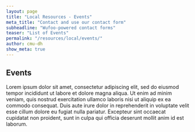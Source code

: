 ```yaml
---
layout: page
title: "Local Resources - Events"
meta_title: "Contact and use our contact form"
subheadline: "Wufoo-powered contact forms"
teaser: "List of Events"
permalink: "/resources/local/events/"
author: cmu-dh
show_meta: true
---
```

## Events

Lorem ipsum dolor sit amet, consectetur adipiscing elit, sed do eiusmod tempor incididunt ut labore et dolore magna aliqua. Ut enim ad minim veniam, quis nostrud exercitation ullamco laboris nisi ut aliquip ex ea commodo consequat. Duis aute irure dolor in reprehenderit in voluptate velit esse cillum dolore eu fugiat nulla pariatur. Excepteur sint occaecat cupidatat non proident, sunt in culpa qui officia deserunt mollit anim id est laborum.